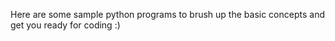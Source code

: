 Here are some sample python programs to brush up the basic concepts and get you ready for coding :)
